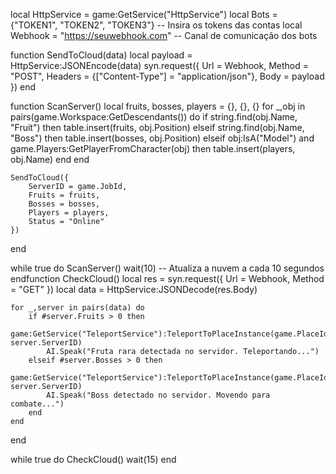 local HttpService = game:GetService("HttpService")
local Bots = {"TOKEN1", "TOKEN2", "TOKEN3"} -- Insira os tokens das contas
local Webhook = "https://seuwebhook.com" -- Canal de comunicação dos bots

function SendToCloud(data)
    local payload = HttpService:JSONEncode(data)
    syn.request({
        Url = Webhook,
        Method = "POST",
        Headers = {["Content-Type"] = "application/json"},
        Body = payload
    })
end

function ScanServer()
    local fruits, bosses, players = {}, {}, {}
    for _,obj in pairs(game.Workspace:GetDescendants()) do
        if string.find(obj.Name, "Fruit") then
            table.insert(fruits, obj.Position)
        elseif string.find(obj.Name, "Boss") then
            table.insert(bosses, obj.Position)
        elseif obj:IsA("Model") and game.Players:GetPlayerFromCharacter(obj) then
            table.insert(players, obj.Name)
        end
    end

    SendToCloud({
        ServerID = game.JobId,
        Fruits = fruits,
        Bosses = bosses,
        Players = players,
        Status = "Online"
    })
end

while true do
    ScanServer()
    wait(10) -- Atualiza a nuvem a cada 10 segundos
endfunction CheckCloud()
    local res = syn.request({
        Url = Webhook,
        Method = "GET"
    })
    local data = HttpService:JSONDecode(res.Body)

    for _,server in pairs(data) do
        if #server.Fruits > 0 then
            game:GetService("TeleportService"):TeleportToPlaceInstance(game.PlaceId, server.ServerID)
            AI.Speak("Fruta rara detectada no servidor. Teleportando...")
        elseif #server.Bosses > 0 then
            game:GetService("TeleportService"):TeleportToPlaceInstance(game.PlaceId, server.ServerID)
            AI.Speak("Boss detectado no servidor. Movendo para combate...")
        end
    end
end

while true do
    CheckCloud()
    wait(15)
end
